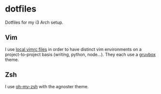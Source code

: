 # dotfiles
Dotfiles for my i3 Arch setup.

## Vim
I use [local vimrc files](https://github.com/LucHermitte/local_vimrc) in order to have distinct vim environments on a project-to-project basis (writing, python, node...). They each use a [gruvbox](https://github.com/morhetz/gruvbox) theme.

## Zsh
I use [oh-my-zsh](https://github.com/robbyrussell/oh-my-zsh) with the agnoster theme. 
